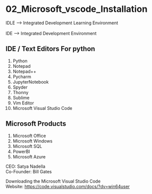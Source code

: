 # 02_Microsoft_vscode_Installation <br>
IDLE --> Integrated Development Learning Environment <br><br>
IDE --> Integrated Development Environment <br>

IDE / Text Editors For python
------------------------------
1) Python 
2) Notepad
3) Notepad++
4) Pycharm
5) JupyterNotebook
6) Spyder
7) Thonny
8) Sublime
9) Vim Editor
10) Microsoft Visual Studio Code


Microsoft Products
-------------------

1) Microsoft Office
2) Microsoft Windows
3) Microsoft SQL
4) PowerBI
5) Microsoft Azure

CEO: Satya Nadella <br>
Co-Founder: Bill Gates <br>

Downloading the Microsoft Visual Studio Code <br>
Website: https://code.visualstudio.com/docs/?dv=win64user
